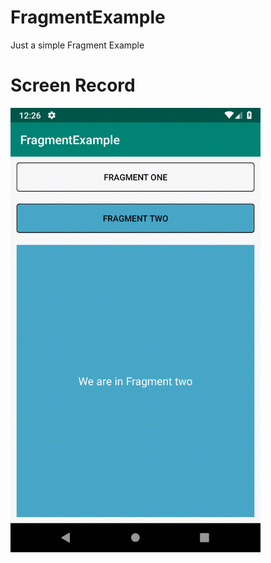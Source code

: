 # FragmentExample
Just a simple Fragment Example

# Screen Record

<p float="left">
  <img src="/FragmentExample.gif" width="400" />
</p>
